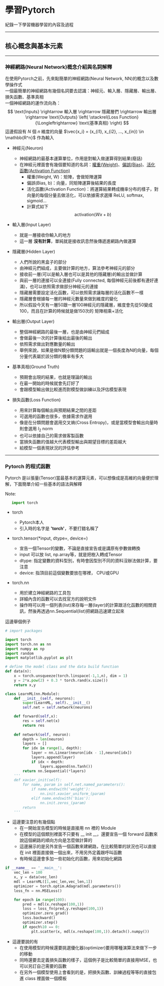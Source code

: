 # 學習Pytorch

紀錄一下學習機器學習的內容及過程

---
## 核心概念與基本元素
---
### 神經網路(Neural Network)概念介紹與名詞解釋

在使用Pytorch之前，先來點簡單的神經網路(Neural Network, NN)的概念以及數學操作式  
一個最簡單的神經網路有幾個名詞要去認識：神經元、輸入層、隱藏層、輸出層、損失函數、基準真相  
一個神經網路的運作流向為：
$$
\text{Inputs} \rightarrow 輸入層 \rightarrow 隱藏層們 \rightarrow 輸出層 \rightarrow \text{Outputs} \left( \stackrel{Loss Function}{\Longleftrightarrow} \text{基準真相} \right)
$$
這邊假設有 $N$ 個 $n$ 維度的向量 $\vec{x_i} = (x_{i1}, x_{i2}, ..., x_{in}) \in \mathbb{R^n}$ 作為輸入

* 神經元(Neuron)
  * 神經網路的最基本運算單位，作用是對輸入做運算得到結果(廢話)
  * 在神經元裡面會有幾個要知道的名詞：<u>權重(Weight)</u>、<u>偏誤(Bias)</u>、<u>活化函數(Activation Function)</u>
    * 權重(Weight, W)：矩陣，會做矩陣運算
    * 偏誤(Bias, b)：向量，同矩陣運算後結果的長度
    * 活化函數(Activation Function)：將運算結果轉成機率分布的樣子，對向量的每個分量去做活化，可以依據需求選擇 ReLU, softmax, sigmoid...
    * 計算式如下
    $$
    \text{activation}(Wx+b)
    $$

  
* 輸入層(Input Layer)
  * 就是一層接收你輸入的地方
  * 這一層 __沒有計算__，單純就是接收訊息然後傳遞進網路內做運算

  
* 隱藏層(Hidden Layer)
  * 人們所說的黑盒子的部分
  * 由神經元們組成，主要做計算的地方，算法參考神經元的部分
  * 接收前一層(可以是輸入層也可以是其他的隱藏層)的輸出並做計算
  * 與前一層的連接可以全連接(Fully connected, 每個神經元前後都有連好連滿)，也可以依照需求做部分神經元的連接
  * 隱藏層需要設定活化函數，可以依照需求讓每層的活化函數不一樣
  * 隱藏層會根據每一層的神經元數量來做到維度的變化
  * 所以假設今天有一層50跟一層100神經元的隱藏層，維度會先從50變成100，而且在計算的時候就是做150次的 矩陣相乘+活化


* 輸出層(Output Layer)
  * 整個神經網路的最後一層，也是由神經元們組成
  * 會做最後一次的計算後給出最後的輸出
  * 依照需求做出對應數量的輸出
  * 舉例來說，如果是做N類分類問題的話輸出就是一個長度為N的向量，每個分量代表屬於該分類的機率有多大

* 基準真相(Ground Truth)
  * 預期會出現的結果，也就是理論的輸出
  * 在最一開始的時候就會先訂好了
  * 會跟模型輸出做比較進而對模型做訓練以及評估模型表現

* 損失函數(Loss Function)
  * 用來計算每個輸出與預期結果之間的差距
  * 可選用的函數也很多，依據需求作選用
  * 像是在分類問題會選用交叉熵(Cross Entropy)，或是當模型會輸出向量時則會選用 $l_2$ norm
  * 也可以依據自己的需求做客製函數
  * 當損失函數的值越大代表模型輸出與期望目標的差距越大
  * 給模型一個表現狀況的評估參考

---

### Pytorch 的程式函數

Pytorch 是以張量(Tensor)當最基本的運算元素，可以想像成是高維的向量便於理解，下面簡單介紹一些基本的語法與解釋


Note: 
```python
   import torch 
```
* torch
  * Pytorch本人
  * 引入時的名字是 __'torch'__，不要打錯名稱了

* torch.tensor(*input, dtype=, device=)
  * 宣告一個Tensor的變數，不論是直接宣告或是講原有參數做轉換
  * input 可以放 list, np.array等，就是把樹入轉成Tensor
  * dtype: 指定變數的資料型別，有時會因型別不同的資料沒辦法做計算，要注意
  * device: 指頂目前這個變數要放在哪裡， CPU或GPU

* torch.nn
  * 用於建立神經網路的工具包
  * 詳細內含的函數可以去找官方的說明文件
  * 操作時可以用一個列表(list)來存每一層(layer)的計算跟活化函數的相關資訊，然後再透過nn.Sequential(list)把網路迅速建立起來

這邊舉個例子
```python
# import packages

import torch
import torch.nn as nn
import numpy as np
import random
import matplotlib.pyplot as plt
```

```python
# define the model class and the data build function
def data(n):
    x = torch.unsqueeze(torch.linspace(-1,1,n), dim = 1)
    y = 2*x.pow(2) + 0.3 * torch.rand(x.size())
    return x,y

class LearnML(nn.Module):
    def __init__(self, neurons):
        super(LearnML, self).__init__()
        self.net = self.network(neurons)

    def forward(self,x):
        res = self.net(x)
        return res
    
    def network(self, neuron):
        depth = len(neuron)
        layers = []
        for idx in range(1, depth):
            layer = nn.Linear(neuron[idx - 1],neuron[idx])
            layers.append(layer)
            if idx < depth:
                layers.append(nn.Tanh())
        return nn.Sequential(*layers)
    '''
    def xavier_init(self):
        for name, param in self.net.named_parameters():
            if name.endswith('weight'):
                nn.init.xavier_uniform_(param)
            elif name.endswith('bias'):
                nn.init.zeros_(param)
        return
    '''
```
* 這邊要注意的有幾個點
  * 在一開始宣告模型的時候是直接用 nn 裡的 Module
  * 在模型的這個類別裡面不只要有 __ init __，還要宣告一個 forward 函數來說這個網路的順向方向是怎麼做計算的
  * 這邊展示的是另外宣告一個函數來建網路，在比較簡單的狀況也可以直接在 init 裡面直接做一個出來，不用另外定義跟呼叫函數
  * 有時候這邊會多加一些初始化的函數，用來初始化網路

```python
if __name__ == '__main__':
    vec_len = 100
    x, y = data(vec_len)
    mdl = LearnML([1,vec_len,vec_len,1])
    optimizer = torch.optim.Adagrad(mdl.parameters())
    loss_fn = nn.MSELoss()

    for epoch in range(100):
        pred = mdl(x.reshape(100,1))
        loss = loss_fn(pred,y.reshape(100,1))
        optimizer.zero_grad()
        loss.backward()
        optimizer.step()
        if epoch%10 == 0:
            plt.scatter(x, mdl(x.reshape(100,1)).detach().numpy())
```

* 這邊要說的有
  * 在使用模型的時候還要挑選優化器(optimizer)要用哪種演算法來做下一步的移動
  * 同時還要去定義損失函數的樣子，這個例子是比較簡單的直接用MSE，也可以另訂自己需要的函數
  * 在另外一個模型使用上會看到的是，把損失函數、訓練過程等等的直接包進 class 裡面做一個模板